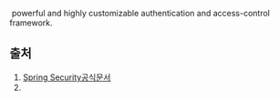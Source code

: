  powerful and highly customizable authentication and access-control framework.



## 출처
1. [Spring Security공식문서](https://spring.io/projects/spring-security)
2. 